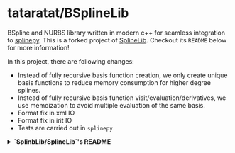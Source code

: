 # tataratat/BSplineLib
BSpline and NURBS library written in modern c++ for seamless integration to
[splinepy](https://github.com/tataratat/splinepy).
This is a forked project of [SplineLib](https://github.com/SplineLib/SplineLib). Checkout its
`README` below for more information!

In this project, there are following changes:
- Instead of fully recursive basis function creation, we only create unique basis functions to reduce memory consumption for higher degree splines.
- Instead of fully recursive basis function visit/evaluation/derivatives, we use memoization to avoid multiple evaluation of the same basis.
- Format fix in xml IO
- Format fix in irit IO
- Tests are carried out in `splinepy`



<details><summary><strong>`SplinbLib/SplineLib`'s README</strong></summary><p>

# SplineLib
Library for spline manipulation.

## Features
Functionalities:

  - BSplines/NURBSs of arbitrary dimensionalities;
  - knot insertion/removal and degree elevation/reduction;
  - IGES, IRIT, and XML input/output (converter) as well as VTK output (sampler).

Software Development:

  - [Spack](https://spack.readthedocs.io/en/latest/) support for handling dependencies and deployment of SplineLib.
  - C++20 complying with [Google C++ style guide](https://google.github.io/styleguide/cppguide.html) (a C++17 version
    is available using `git checkout c++17`).
  - <em>CMake</em> tools tested with apple-clang, clang, and gcc compilers.
  - Extensive unit tests using GTest and GMock.

## License (MIT)
Copyright (c) 2018–2021 SplineLib

Permission is hereby granted, free of charge, to any person obtaining a copy of this software and associated
documentation files (the "Software"), to deal in the Software without restriction, including without limitation the
rights to use, copy, modify, merge, publish, distribute, sublicense, and/or sell copies of the Software, and to
permit persons to whom the Software is furnished to do so, subject to the following conditions:

The above copyright notice and this permission notice shall be included in all copies or substantial portions of the
Software.

THE SOFTWARE IS PROVIDED "AS IS", WITHOUT WARRANTY OF ANY KIND, EXPRESS OR IMPLIED, INCLUDING BUT NOT LIMITED TO THE
WARRANTIES OF MERCHANTABILITY, FITNESS FOR A PARTICULAR PURPOSE AND NONINFRINGEMENT.  IN NO EVENT SHALL THE AUTHORS OR
COPYRIGHT HOLDERS BE LIABLE FOR ANY CLAIM, DAMAGES OR OTHER LIABILITY, WHETHER IN AN ACTION OF CONTRACT, TORT OR
OTHERWISE, ARISING FROM, OUT OF OR IN CONNECTION WITH THE SOFTWARE OR THE USE OR OTHER DEALINGS IN THE SOFTWARE.

## Getting Started
SplineLib can be compiled using, e.g., *apple-clang (>= 12)*, *clang (>= 10)* or *GCC (>= 9.3)*.  Start off by cloning
the SplineLib repository and changing to SplineLib's root directory

    $ git clone https://github.com/SplineLib/SplineLib.git && cd SplineLib

SplineLib depends on *pugixml* and *GoogleTest* (if you do not disable testing).  The following deployment instructions
for SplineLib differ depending on whether you want to use 1.) <em>spack</em> or 2.) <em>CMake</em>.  Please skip the
additional instructions provided for using SplineLib on CLAIX if you use a system different from CLAIX.

<details><summary><strong>Preparations on CLAIX</strong></summary><p>
The following commands prepare your environment on CLAIX for deploying SplineLib

    $ module purge && module load DEVELOP clang/11 gcc/10 cmake
</p></details>

<details><summary><strong>Building/Installing using <em>Spack</em></strong></summary><p>
<em>Spack</em> (see <a href=https://spack.readthedocs.io/en/latest/getting_started.html#installation><em>spack</em>'s
installation instructions</a>) is convenient to manage SplineLib's dependencies

    $ spack install --only dependencies splinelib

In addition, <em>spack</em> can also be used for SplineLib itself.  Begin by registering SplineLib's <em>spack</em>
package

    $ spack repo add Scripts/Spack/splinelib

and continue by either installing SplineLib from GitHub and making it available in your current environment

    $ spack install splinelib && spack load splinelib

or by developing your modifiable copy of the SplineLib repository (e.g., using Debug or Release configuration)

    $ spack dev-build -b install splinelib@main build_type=Configuration

At some point in time, you can remove the `-b install` option from the previous command if you want <em>spack</em> to
not stop before the install phase.  Note that `--test root` can be added after `install` in both commands above to run
the tests.
</p></details>

<details><summary><strong>Building/Installing using <em>CMake</em></strong></summary><p>
If you do not want to use <em>spack</em>, you can also take care of SplineLib's dependencies and build system on your
own.  After making sure that SplineLib's dependencies are available, you can generate (e.g., using <em>CMake</em>'s
Unix Makefiles or Xcode generators) the build system for your version of SplineLib

    $ cmake -B build -G "Generator"

before building SplineLib (e.g., using Debug or Release configuration)

    $ cmake --build build --config Configuration -j8

and subsequently running the tests

    $ ctest --build-and-test . build --build-generator "Generator" --build-noclean --test-command ctest
      --build-config Configuration -j8

If you eventually want to install SplineLib, you can type

    $ cmake --install build --config Configuration --prefix InstallPrefix
</p></details>

## Contributors in Alphabetical Order
Researchers:

  - Markus Frings
  - Konstantin Key

Research Assistants:

  - Alexander Jodlauk
  - Corinna M&uuml;ller
  - Max Spahn
  - Christoph Susen
  - Konstantin Varbenov
</p></details>
